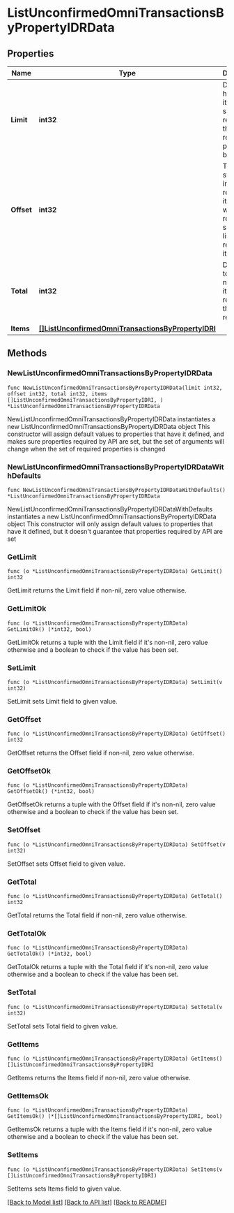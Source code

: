 # ListUnconfirmedOmniTransactionsByPropertyIDRData

## Properties

Name | Type | Description | Notes
------------ | ------------- | ------------- | -------------
**Limit** | **int32** | Defines how many items should be returned in the response per page basis. | 
**Offset** | **int32** | The starting index of the response items, i.e. where the response should start listing the returned items. | 
**Total** | **int32** | Defines the total number of items returned in the response. | 
**Items** | [**[]ListUnconfirmedOmniTransactionsByPropertyIDRI**](ListUnconfirmedOmniTransactionsByPropertyIDRI.md) |  | 

## Methods

### NewListUnconfirmedOmniTransactionsByPropertyIDRData

`func NewListUnconfirmedOmniTransactionsByPropertyIDRData(limit int32, offset int32, total int32, items []ListUnconfirmedOmniTransactionsByPropertyIDRI, ) *ListUnconfirmedOmniTransactionsByPropertyIDRData`

NewListUnconfirmedOmniTransactionsByPropertyIDRData instantiates a new ListUnconfirmedOmniTransactionsByPropertyIDRData object
This constructor will assign default values to properties that have it defined,
and makes sure properties required by API are set, but the set of arguments
will change when the set of required properties is changed

### NewListUnconfirmedOmniTransactionsByPropertyIDRDataWithDefaults

`func NewListUnconfirmedOmniTransactionsByPropertyIDRDataWithDefaults() *ListUnconfirmedOmniTransactionsByPropertyIDRData`

NewListUnconfirmedOmniTransactionsByPropertyIDRDataWithDefaults instantiates a new ListUnconfirmedOmniTransactionsByPropertyIDRData object
This constructor will only assign default values to properties that have it defined,
but it doesn't guarantee that properties required by API are set

### GetLimit

`func (o *ListUnconfirmedOmniTransactionsByPropertyIDRData) GetLimit() int32`

GetLimit returns the Limit field if non-nil, zero value otherwise.

### GetLimitOk

`func (o *ListUnconfirmedOmniTransactionsByPropertyIDRData) GetLimitOk() (*int32, bool)`

GetLimitOk returns a tuple with the Limit field if it's non-nil, zero value otherwise
and a boolean to check if the value has been set.

### SetLimit

`func (o *ListUnconfirmedOmniTransactionsByPropertyIDRData) SetLimit(v int32)`

SetLimit sets Limit field to given value.


### GetOffset

`func (o *ListUnconfirmedOmniTransactionsByPropertyIDRData) GetOffset() int32`

GetOffset returns the Offset field if non-nil, zero value otherwise.

### GetOffsetOk

`func (o *ListUnconfirmedOmniTransactionsByPropertyIDRData) GetOffsetOk() (*int32, bool)`

GetOffsetOk returns a tuple with the Offset field if it's non-nil, zero value otherwise
and a boolean to check if the value has been set.

### SetOffset

`func (o *ListUnconfirmedOmniTransactionsByPropertyIDRData) SetOffset(v int32)`

SetOffset sets Offset field to given value.


### GetTotal

`func (o *ListUnconfirmedOmniTransactionsByPropertyIDRData) GetTotal() int32`

GetTotal returns the Total field if non-nil, zero value otherwise.

### GetTotalOk

`func (o *ListUnconfirmedOmniTransactionsByPropertyIDRData) GetTotalOk() (*int32, bool)`

GetTotalOk returns a tuple with the Total field if it's non-nil, zero value otherwise
and a boolean to check if the value has been set.

### SetTotal

`func (o *ListUnconfirmedOmniTransactionsByPropertyIDRData) SetTotal(v int32)`

SetTotal sets Total field to given value.


### GetItems

`func (o *ListUnconfirmedOmniTransactionsByPropertyIDRData) GetItems() []ListUnconfirmedOmniTransactionsByPropertyIDRI`

GetItems returns the Items field if non-nil, zero value otherwise.

### GetItemsOk

`func (o *ListUnconfirmedOmniTransactionsByPropertyIDRData) GetItemsOk() (*[]ListUnconfirmedOmniTransactionsByPropertyIDRI, bool)`

GetItemsOk returns a tuple with the Items field if it's non-nil, zero value otherwise
and a boolean to check if the value has been set.

### SetItems

`func (o *ListUnconfirmedOmniTransactionsByPropertyIDRData) SetItems(v []ListUnconfirmedOmniTransactionsByPropertyIDRI)`

SetItems sets Items field to given value.



[[Back to Model list]](../README.md#documentation-for-models) [[Back to API list]](../README.md#documentation-for-api-endpoints) [[Back to README]](../README.md)


